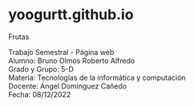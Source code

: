 # yoogurtt.github.io
Frutas

Trabajo Semestral - Página web <br>
Alumno: Bruno Olmos Roberto Alfredo <br>
Grado y Grupo: 5-D <br>
Materia: Tecnologías de la informática y computación <br>
Docente: Ángel Dominguez Cañedo <br>
Fecha: 08/12/2022
